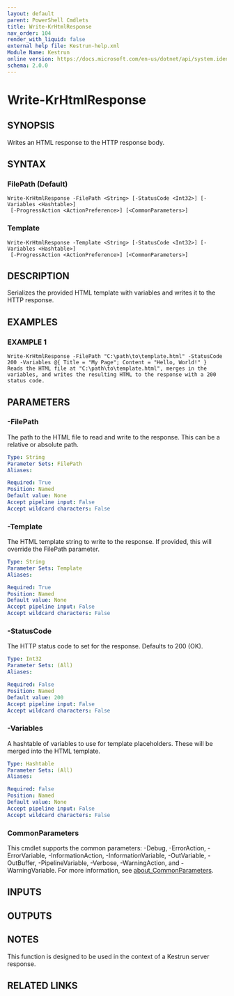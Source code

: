 ```yaml
---
layout: default
parent: PowerShell Cmdlets
title: Write-KrHtmlResponse
nav_order: 104
render_with_liquid: false
external help file: Kestrun-help.xml
Module Name: Kestrun
online version: https://docs.microsoft.com/en-us/dotnet/api/system.identitymodel.tokens.jwt.jwtsecuritytoken?view=azure-dotnet
schema: 2.0.0
---
```


# Write-KrHtmlResponse

## SYNOPSIS
Writes an HTML response to the HTTP response body.

## SYNTAX

### FilePath (Default)
```
Write-KrHtmlResponse -FilePath <String> [-StatusCode <Int32>] [-Variables <Hashtable>]
 [-ProgressAction <ActionPreference>] [<CommonParameters>]
```

### Template
```
Write-KrHtmlResponse -Template <String> [-StatusCode <Int32>] [-Variables <Hashtable>]
 [-ProgressAction <ActionPreference>] [<CommonParameters>]
```

## DESCRIPTION
Serializes the provided HTML template with variables and writes it to the HTTP response.

## EXAMPLES

### EXAMPLE 1
```
Write-KrHtmlResponse -FilePath "C:\path\to\template.html" -StatusCode 200 -Variables @{ Title = "My Page"; Content = "Hello, World!" }
Reads the HTML file at "C:\path\to\template.html", merges in the variables, and writes the resulting HTML to the response with a 200 status code.
```

## PARAMETERS

### -FilePath
The path to the HTML file to read and write to the response.
This can be a relative or absolute path.

```yaml
Type: String
Parameter Sets: FilePath
Aliases:

Required: True
Position: Named
Default value: None
Accept pipeline input: False
Accept wildcard characters: False
```

### -Template
The HTML template string to write to the response.
If provided, this will override the FilePath parameter.

```yaml
Type: String
Parameter Sets: Template
Aliases:

Required: True
Position: Named
Default value: None
Accept pipeline input: False
Accept wildcard characters: False
```

### -StatusCode
The HTTP status code to set for the response.
Defaults to 200 (OK).

```yaml
Type: Int32
Parameter Sets: (All)
Aliases:

Required: False
Position: Named
Default value: 200
Accept pipeline input: False
Accept wildcard characters: False
```

### -Variables
A hashtable of variables to use for template placeholders.
These will be merged into the HTML template.

```yaml
Type: Hashtable
Parameter Sets: (All)
Aliases:

Required: False
Position: Named
Default value: None
Accept pipeline input: False
Accept wildcard characters: False
```



### CommonParameters
This cmdlet supports the common parameters: -Debug, -ErrorAction, -ErrorVariable, -InformationAction, -InformationVariable, -OutVariable, -OutBuffer, -PipelineVariable, -Verbose, -WarningAction, and -WarningVariable. For more information, see [about_CommonParameters](http://go.microsoft.com/fwlink/?LinkID=113216).

## INPUTS

## OUTPUTS

## NOTES
This function is designed to be used in the context of a Kestrun server response.

## RELATED LINKS
